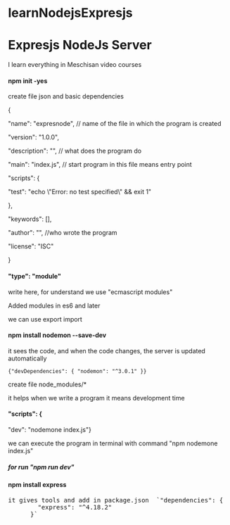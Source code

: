 # learnNodejsExpresjs
<h1>Expresjs NodeJs Server</h1>
<p>I learn everything in Meschisan video courses</p>
<div>
    <h4>npm init -yes</h4>
    <label>create file json and basic dependencies</label>
    <p> {<p>
    <p>   "name": "expresnode", // name of the file in which the program is created</p>
    <p>    "version": "1.0.0",  </p>
    <p>    "description": "",  // what does the program do</p>
    <p>   "main": "index.js",  // start program in this file means entry point</p>
    <p>    "scripts": {       </p>
    <p>     "test": "echo \"Error: no test specified\" && exit 1"</p> 
    <p>    },</p>
    <p>    "keywords": [],</p>
    <p>    "author": "",  //who wrote the program</p>
    <p>    "license": "ISC"</p>
    <p>  }</p>
</div>
<div>
    <h4>"type": "module"</h4>
    <p>write here, for understand we use "ecmascript modules"</p>
    <p>Added modules in es6 and later </p>
    <p>we can use export import</p>
    
</div>
<div>
    <h4>npm install nodemon --save-dev</h4>
    <p>it sees the code, and when the code changes, the server is updated automatically</p>
    <code>{"devDependencies": { "nodemon": "^3.0.1" }}</code>
    <p>create file node_modules/* </p>
    <p>it helps when we write a program it means development time</p>
</div>
<div>
    <h4>    "scripts": {       </h4>
    <p>             "dev": "nodemone index.js"}</p>
    <p>we can execute the program in terminal with command "npm nodemone index.js"</p>
    <h5>for run "npm run dev"</h5>
</div>
<div>
    <h4>npm install express</h4>
    <pre>it gives tools and add in package.json  `"dependencies": {
        "express": "^4.18.2"
      }` </pre>
</div>